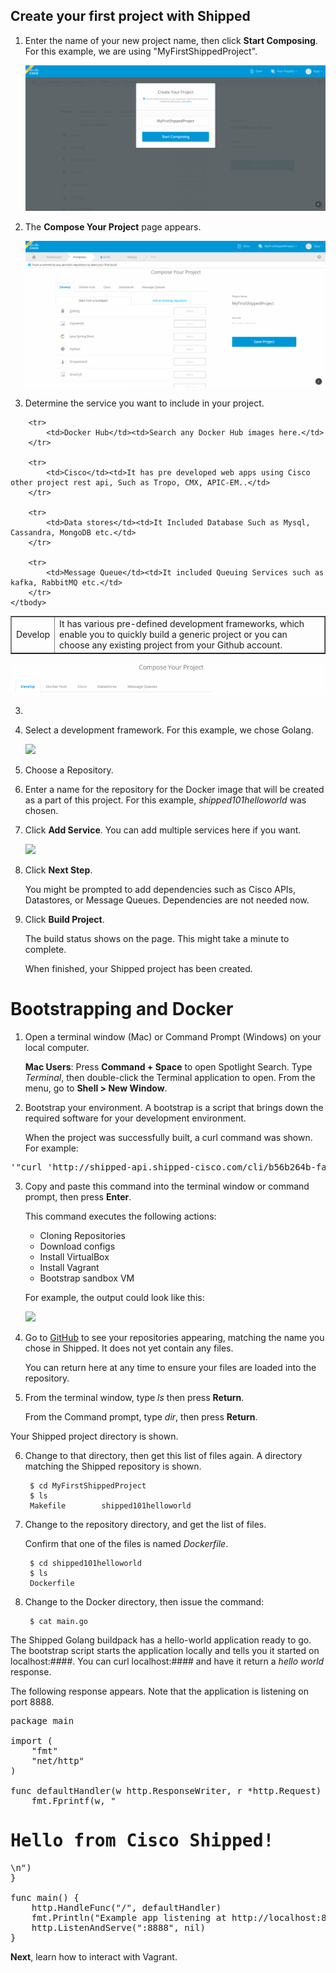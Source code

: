 ##  Create your first project with Shipped    

1. Enter the name of your new project name, then click **Start Composing**. For this example, we are using "MyFirstShippedProject".

	![](assets/2_1.png)

2. The **Compose Your Project** page appears.
 
	![](assets/2_2.png)

3. Determine the service you want to include in your project.

<table border="1">
    <tbody>
        <tr>
            <td>Develop</td>
            <td> It has various pre-defined development frameworks, which enable you to quickly build a generic project or you can choose any existing project from your Github account.</td>
        </tr>
        
        <tr>
            <td>Docker Hub</td><td>Search any Docker Hub images here.</td>
        </tr>
        
        <tr>
            <td>Cisco</td><td>It has pre developed web apps using Cisco other project rest api, Such as Tropo, CMX, APIC-EM..</td>
        </tr>
        
        <tr>
            <td>Data stores</td><td>It Included Database Such as Mysql, Cassandra, MongoDB etc.</td>
        </tr>
        
        <tr>
            <td>Message Queue</td><td>It included Queuing Services such as kafka, RabbitMQ etc.</td>
        </tr>
    </tbody>
</table>

![](assets/2_3.png)

3. 

3. Select a development framework. For this example, we chose Golang.

	![](posts/files/shipped-quick-start/assets/compose.PNG)


4. Choose a Repository.
5. Enter a name for the repository for the Docker image that will be created as a part of this project. For this example, *shipped101helloworld* was chosen.  
6. Click **Add Service**. You can add multiple services here if you want.

	![](posts/files/shipped-quick-start/assets/addmicroservice_withname.png)

7. Click **Next Step**.

	You might be prompted to add dependencies such as Cisco APIs, Datastores, or Message Queues. Dependencies are not needed now. 

1. Click  **Build Project**. 

	The build status shows on the page. This might take a minute to complete. 

	When finished, your Shipped project has been created.


#  Bootstrapping and Docker

1. Open a terminal window (Mac) or Command Prompt (Windows) on your local computer.

	**Mac Users**: Press **Command + Space** to open Spotlight Search. Type *Terminal*, then double-click the Terminal application to open. From the menu, go to **Shell > New Window**.

2. Bootstrap your environment. A bootstrap is a script that brings down the required software for your development environment.

	When the project was successfully built, a curl command was shown. For example:

<pre>'"curl 'http://shipped-api.shipped-cisco.com/cli/b56b264b-fa6d-11e4-953e-0242ac11000a/bootstrap?api_token=qIexsFzXzrlcztxcdJJFuyZHRCovgpVv' | bash"</pre>

3. Copy and paste this command into the terminal window or command prompt, then press **Enter**.

	This command executes the following actions:

	- 	Cloning Repositories
	- 	Download configs
	- 	Install VirtualBox
	- 	Install Vagrant
	- 	Bootstrap sandbox VM
	
	For example, the output could look like this:

	![](posts/files/shipped-quick-start/assets/bootstrapstarting.png)



4. Go to [GitHub](http://github) to see your repositories appearing, matching the name you chose in Shipped. It does not yet contain any files.

	You can return here at any time to ensure your files are loaded into the repository.

5. From the terminal window, type *ls* then press **Return**.

	From the Command prompt, type *dir*, then press **Return**.

Your Shipped project directory is shown.

6. Change to that directory, then get this list of files again. A directory matching the  Shipped repository is shown.

		$ cd MyFirstShippedProject
		$ ls
		Makefile		shipped101helloworld

7. Change to the repository directory, and get the list of files.

	Confirm that one of the files is named *Dockerfile*.

		$ cd shipped101helloworld
		$ ls
		Dockerfile

8. Change to the Docker directory, then issue the command:

		$ cat main.go


The Shipped Golang buildpack has a hello-world application ready to go. The bootstrap script  starts the application locally and tells you it started on localhost:####. You can curl localhost:#### and have it return a *hello world* response.

The following response appears. Note that the application is listening on port 8888.

<pre>
package main

import (
	"fmt"
	"net/http"
)

func defaultHandler(w http.ResponseWriter, r *http.Request) {
    fmt.Fprintf(w, "<h1>Hello from Cisco Shipped!</h1>\n")
}

func main() {
    http.HandleFunc("/", defaultHandler)
    fmt.Println("Example app listening at http://localhost:8888")
    http.ListenAndServe(":8888", nil)
}
</pre>


**Next**, learn how to interact with Vagrant.

